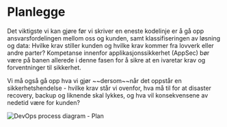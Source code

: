 # Planlegge

<div className="row category-into">
    <div className="column">
        <p>
            Det viktigste vi kan gjøre før vi skriver en eneste kodelinje er å gå opp ansvarsfordelingen mellom oss og kunden, samt klassifiseringen av løsning og data: Hvilke krav stiller kunden og hvilke krav kommer fra lovverk eller andre parter? Kompetanse innenfor applikasjonssikkerhet (AppSec) bør være på banen allerede i denne fasen for å sikre at en ivaretar krav og forventninger til sikkerhet.
        </p>
        <p>
            Vi må også gå opp hva vi gjør ~~dersom~~når det oppstår en sikkerhetshendelse - hvilke krav står vi ovenfor, hva må til for at disaster recovery, backup og liknende skal lykkes, og hva vil konsekvensene av nedetid være for kunden? 
        </p>
    </div>
    <div className="column">
        <img alt="DevOps process diagram - Plan" src="/img/devops_plan.svg"/>
    </div>
</div>
